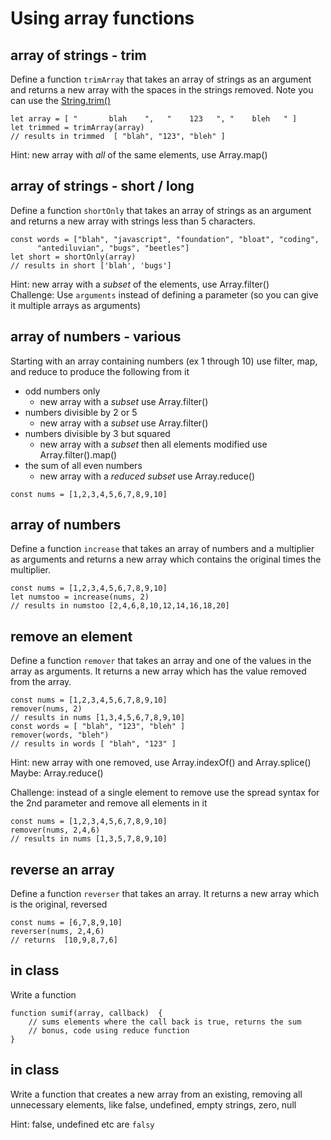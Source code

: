 # Using array functions

## array of strings  - trim
Define a function `trimArray` that takes an array of strings as an argument and returns a new array with the spaces in the strings removed.
Note you can use the [String.trim()](https://developer.mozilla.org/en-US/docs/Web/JavaScript/Reference/Global_Objects/String/Trim)

```
let array = [ "       blah    ",   "    123   ", "    bleh   " ]
let trimmed = trimArray(array)
// results in trimmed  [ "blah", "123", "bleh" ]
```
Hint: new array with _all_ of the same elements, use Array.map()

## array of strings - short / long 
Define a function `shortOnly` that takes an array of strings as an argument and returns a new array with 
strings less than 5 characters.  
```
const words = ["blah", "javascript", "foundation", "bloat", "coding", 
      "antediluvian", "bugs", "beetles"]
let short = shortOnly(array)
// results in short ['blah', 'bugs']
```
Hint: new array with a _subset_ of the elements, use Array.filter()<br>
Challenge: Use `arguments` instead of defining a parameter (so you can give it multiple arrays as arguments)
<!-- 
for future use
https://www.npmjs.com/package/an-array-of-english-words  
-->
## array of numbers - various
Starting with an array containing numbers (ex 1 through 10) use filter, map, and reduce to produce the following from it
* odd numbers only
  * new array with a _subset_ use Array.filter()
* numbers divisible by 2 or 5
  * new array with a _subset_ use Array.filter()
* numbers divisible by 3 but squared
  * new array with a _subset_ then all elements modified use Array.filter().map()
* the sum of all even numbers
  *  new array with a _reduced subset_ use Array.reduce()
```
const nums = [1,2,3,4,5,6,7,8,9,10]
```
## array of numbers 
Define a function `increase` that takes an array of numbers and a multiplier as arguments and returns a new array which contains the original times the multiplier.
```
const nums = [1,2,3,4,5,6,7,8,9,10]
let numstoo = increase(nums, 2)
// results in numstoo [2,4,6,8,10,12,14,16,18,20]
```
## remove an element
Define a function `remover` that takes an array and one of the values in the array as arguments.  It returns a new array which has the value removed from the array.
```
const nums = [1,2,3,4,5,6,7,8,9,10]
remover(nums, 2)
// results in nums [1,3,4,5,6,7,8,9,10]
const words = [ "blah", "123", "bleh" ]
remover(words, "bleh")
// results in words [ "blah", "123" ]
```
Hint: new array with one removed, use Array.indexOf() and Array.splice()<br>
Maybe: Array.reduce()

Challenge: instead of a single element to remove use the spread syntax for the 2nd parameter and remove all elements in it
```
const nums = [1,2,3,4,5,6,7,8,9,10]
remover(nums, 2,4,6)
// results in nums [1,3,5,7,8,9,10]
```
## reverse an array
Define a function `reverser` that takes an array.  It returns a new array which is the original, reversed
```
const nums = [6,7,8,9,10]
reverser(nums, 2,4,6)
// returns  [10,9,8,7,6]
```
## in class  
Write a function
```
function sumif(array, callback)  {
    // sums elements where the call back is true, returns the sum
    // bonus, code using reduce function  
}
```
## in class  
Write a function  that creates  a new array from  an existing, removing all unnecessary elements, like false, undefined, empty strings, zero, null  

Hint:  false, undefined etc are `falsy`
